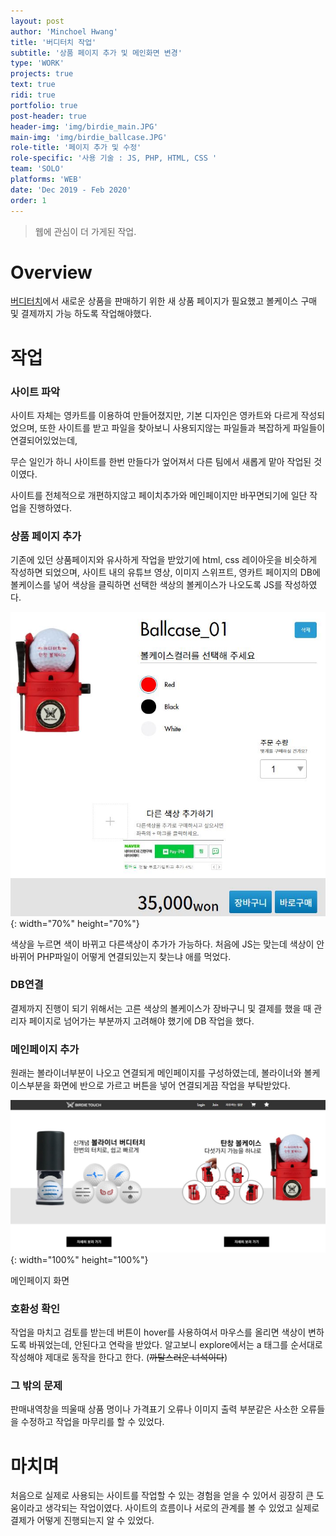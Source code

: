 ```yaml
---
layout: post
author: 'Minchoel Hwang'
title: '버디터치 작업'
subtitle: '상품 페이지 추가 및 메인화면 변경'
type: 'WORK'
projects: true
text: true
ridi: true
portfolio: true
post-header: true
header-img: 'img/birdie_main.JPG'
main-img: 'img/birdie_ballcase.JPG'
role-title: '페이지 추가 및 수정'
role-specific: '사용 기술 : JS, PHP, HTML, CSS '
team: 'SOLO'
platforms: 'WEB'
date: 'Dec 2019 - Feb 2020'
order: 1
---
```


> 웹에 관심이 더 가게된 작업.

# Overview

[버디터치](www.birdietouch.com)에서 새로운 상품을 판매하기 위한 새 상품 페이지가 필요했고 볼케이스 구매 및 결제까지 가능 하도록 작업해야했다.

# 작업

### 사이트 파악

사이트 자체는 영카트를 이용하여 만들어졌지만, 기본 디자인은 영카트와 다르게 작성되었으며, 또한 사이트를 받고 파일을 찾아보니 사용되지않는 파일들과 복잡하게 파일들이 연결되어있었는데,

무슨 일인가 하니 사이트를 한번 만들다가 엎어져서 다른 팀에서 새롭게 맡아 작업된 것이였다.

사이트를 전체적으로 개편하지않고 페이치추가와 메인페이지만 바꾸면되기에 일단 작업을 진행하였다.

### 상품 페이지 추가

기존에 있던 상품페이지와 유사하게 작업을 받았기에 html, css 레이아웃을 비슷하게 작성하면 되었으며, 사이트 내의 유튜브 영상, 이미지 스위프트, 영카트 페이지의 DB에 볼케이스를 넣어 색상을 클릭하면 선택한 색상의 볼케이스가 나오도록 JS를 작성하였다.

![볼케이스 상품페이지 작업](img/birdie_check.JPG){: width="70%" height="70%"}

<figcaption>색상을 누르면 색이 바뀌고 다른색상이 추가가 가능하다. 처음에 JS는 맞는데 색상이 안바뀌어 PHP파일이 어떻게 연결되있는지 찾는냐 애를 먹었다.</figcaption>

### DB연결

결제까지 진행이 되기 위해서는 고른 색상의 볼케이스가 장바구니 및 결제를 했을 때 관리자 페이지로 넘어가는 부분까지 고려해야 했기에 DB 작업을 했다.

### 메인페이지 추가

원래는 볼라이너부분이 나오고 연결되게 메인페이지를 구성하였는데, 볼라이너와 볼케이스부분을 화면에 반으로 가르고 버튼을 넣어 연결되게끔 작업을 부탁받았다.

![메인페이지](img/birdie_main.JPG){: width="100%" height="100%"}

<figcaption>메인페이지 화면</figcaption>

### 호환성 확인

작업을 마치고 검토를 받는데 버튼이 hover를 사용하여서 마우스를 올리면 색상이 변하도록 바꿔었는데, 안된다고 연락을 받았다.
알고보니 explore에서는 a 태그를 순서대로 작성해야 제대로 동작을 한다고 한다.
(~~까탈스러운 녀석이다~~)

### 그 밖의 문제

판매내역창을 띄울때 상품 명이나 가격표기 오류나 이미지 출력 부분같은 사소한 오류들을 수정하고 작업을 마무리를 할 수 있었다.

# 마치며

처음으로 실제로 사용되는 사이트를 작업할 수 있는 경험을 얻을 수 있어서 굉장히 큰 도움이라고 생각되는 작업이였다. 사이트의 흐름이나 서로의 관계를 볼 수 있었고 실제로 결제가 어떻게 진행되는지 알 수 있었다.
